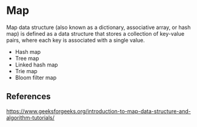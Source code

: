 # Map

Map data structure (also known as a dictionary, associative array, or hash map) is defined as a data structure that stores a collection of key-value pairs, where each key is associated with a single value.

- Hash map
- Tree map
- Linked hash map
- Trie map
- Bloom filter map

## References

<https://www.geeksforgeeks.org/introduction-to-map-data-structure-and-algorithm-tutorials/>
